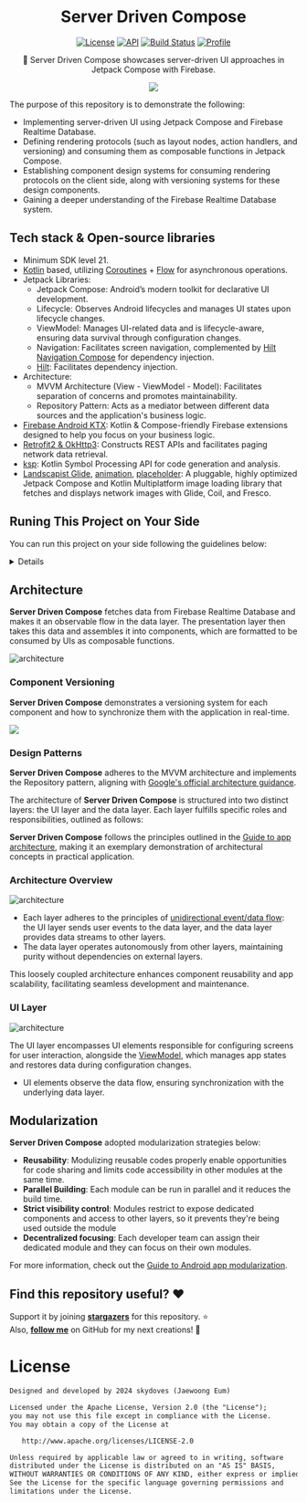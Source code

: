 <h1 align="center">Server Driven Compose</h1>

<p align="center">
  <a href="https://opensource.org/licenses/Apache-2.0"><img alt="License" src="https://img.shields.io/badge/License-Apache%202.0-blue.svg"/></a>
  <a href="https://android-arsenal.com/api?level=21"><img alt="API" src="https://img.shields.io/badge/API-21%2B-brightgreen.svg?style=flat"/></a>
  <a href="https://github.com/skydoves/server-driven-compose/actions"><img alt="Build Status" src="https://github.com/skydoves/server-driven-compose/workflows/Android%20CI/badge.svg"/></a>
  <a href="https://github.com/skydoves"><img alt="Profile" src="https://skydoves.github.io/badges/skydoves.svg"/></a> 
</p>

<p align="center">
🧙 Server Driven Compose showcases server-driven UI approaches in Jetpack Compose with Firebase.
</p>

<p align="center">
<img src="preview/gif0.gif"/>
</p>

The purpose of this repository is to demonstrate the following:

- Implementing server-driven UI using Jetpack Compose and Firebase Realtime Database.
- Defining rendering protocols (such as layout nodes, action handlers, and versioning) and consuming them as composable functions in Jetpack Compose.
- Establishing component design systems for consuming rendering protocols on the client side, along with versioning systems for these design components.
- Gaining a deeper understanding of the Firebase Realtime Database system.

## Tech stack & Open-source libraries

- Minimum SDK level 21.
- [Kotlin](https://kotlinlang.org/) based, utilizing [Coroutines](https://github.com/Kotlin/kotlinx.coroutines) + [Flow](https://kotlin.github.io/kotlinx.coroutines/kotlinx-coroutines-core/kotlinx.coroutines.flow/) for asynchronous operations.
- Jetpack Libraries:
  - Jetpack Compose: Android’s modern toolkit for declarative UI development.
  - Lifecycle: Observes Android lifecycles and manages UI states upon lifecycle changes.
  - ViewModel: Manages UI-related data and is lifecycle-aware, ensuring data survival through configuration changes.
  - Navigation: Facilitates screen navigation, complemented by [Hilt Navigation Compose](https://developer.android.com/jetpack/compose/libraries#hilt) for dependency injection.
  - [Hilt](https://dagger.dev/hilt/): Facilitates dependency injection.
- Architecture:
  - MVVM Architecture (View - ViewModel - Model): Facilitates separation of concerns and promotes maintainability.
  - Repository Pattern: Acts as a mediator between different data sources and the application's business logic.
- [Firebase Android KTX](https://github.com/skydoves/firebase-android-ktx): Kotlin & Compose-friendly Firebase extensions designed to help you focus on your business logic.
- [Retrofit2 & OkHttp3](https://github.com/square/retrofit): Constructs REST APIs and facilitates paging network data retrieval.
- [ksp](https://github.com/google/ksp): Kotlin Symbol Processing API for code generation and analysis.
- [Landscapist Glide](https://github.com/skydoves/landscapist#glide), [animation](https://github.com/skydoves/landscapist#animation), [placeholder](https://github.com/skydoves/landscapist#placeholder): A pluggable, highly optimized Jetpack Compose and Kotlin Multiplatform image loading library that fetches and displays network images with Glide, Coil, and Fresco.

## Runing This Project on Your Side

You can run this project on your side following the guidelines below:

<details>

1. First things first, download the following JSON file on your local PC: [Gist: JSON demo for Timeline UI](https://gist.github.com/skydoves/16267ebe987c6246d917814440f03aac).

2. Following the [Firebase setup guidelines](https://firebase.google.com/docs/android/setup), download the **google-services.json** and place it into the `app` directory on this project.

3. Next, set up the [Firebase Realtime Database](https://firebase.google.com/docs/database) in your Firebase dashboard. Once that's done, you can import the JSON file like the image below:

![import](figure/import-json.png)

4. Next, create a file named `secrets.properties` in the root directory of this project, and copy & paste your Realtime Database URL into it, as shown in the example below:

![import](figure/db-url.png)

```
REALTIME_DATABASE_URL=https://server-driven-compose-default-rtdb.asia-southeast1.firebasedatabase.app/
```

5. Build the project.

</details>

## Architecture

**Server Driven Compose** fetches data from Firebase Realtime Database and makes it an observable flow in the data layer. The presentation layer then takes this data and assembles it into components, which are formatted to be consumed by UIs as composable functions.

![architecture](figure/arch.png)

### Component Versioning

**Server Driven Compose** demonstrates a versioning system for each component and how to synchronize them with the application in real-time.

<img src="preview/gif1.gif"/>

### Design Patterns

**Server Driven Compose** adheres to the MVVM architecture and implements the Repository pattern, aligning with [Google's official architecture guidance](https://developer.android.com/topic/architecture).

The architecture of **Server Driven Compose** is structured into two distinct layers: the UI layer and the data layer. Each layer fulfills specific roles and responsibilities, outlined as follows:

**Server Driven Compose** follows the principles outlined in the [Guide to app architecture](https://developer.android.com/topic/architecture), making it an exemplary demonstration of architectural concepts in practical application.

### Architecture Overview

![architecture](figure/figure1.png)

- Each layer adheres to the principles of [unidirectional event/data flow](https://developer.android.com/topic/architecture/ui-layer#udf): the UI layer sends user events to the data layer, and the data layer provides data streams to other layers.
- The data layer operates autonomously from other layers, maintaining purity without dependencies on external layers.

This loosely coupled architecture enhances component reusability and app scalability, facilitating seamless development and maintenance.

### UI Layer

![architecture](figure/figure2.png)

The UI layer encompasses UI elements responsible for configuring screens for user interaction, alongside the [ViewModel](https://developer.android.com/topic/libraries/architecture/viewmodel), which manages app states and restores data during configuration changes.
- UI elements observe the data flow, ensuring synchronization with the underlying data layer.

## Modularization

**Server Driven Compose** adopted modularization strategies below:

- **Reusability**: Modulizing reusable codes properly enable opportunities for code sharing and limits code accessibility in other modules at the same time.
- **Parallel Building**: Each module can be run in parallel and it reduces the build time.
- **Strict visibility control**: Modules restrict to expose dedicated components and access to other layers, so it prevents they're being used outside the module
- **Decentralized focusing**: Each developer team can assign their dedicated module and they can focus on their own modules.

For more information, check out the [Guide to Android app modularization](https://developer.android.com/topic/modularization).

## Find this repository useful? :heart:
Support it by joining __[stargazers](https://github.com/skydoves/server-driven-compose/stargazers)__ for this repository. :star: <br>
Also, __[follow me](https://github.com/skydoves)__ on GitHub for my next creations! 🤩

# License
```xml
Designed and developed by 2024 skydoves (Jaewoong Eum)

Licensed under the Apache License, Version 2.0 (the "License");
you may not use this file except in compliance with the License.
You may obtain a copy of the License at

   http://www.apache.org/licenses/LICENSE-2.0

Unless required by applicable law or agreed to in writing, software
distributed under the License is distributed on an "AS IS" BASIS,
WITHOUT WARRANTIES OR CONDITIONS OF ANY KIND, either express or implied.
See the License for the specific language governing permissions and
limitations under the License.
```